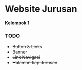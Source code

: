 # Website Jurusan
__Kelompok 1__ 
### TODO
* ~~Button & Links~~
* Banner 
* ~~Link Navigasi~~
* ~~Halaman tiap Jurusan~~
